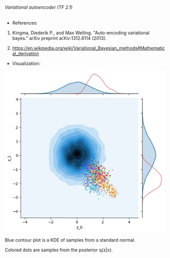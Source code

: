 ###### Variational autoencoder (TF 2.1)

* References:
1. Kingma, Diederik P., and Max Welling. "Auto-encoding variational bayes." arXiv preprint arXiv:1312.6114 (2013).

2. https://en.wikipedia.org/wiki/Variational_Bayesian_methods#Mathematical_derivation

* Visualization:

![Training progress](content/vis.gif)

Blue contour plot is a KDE of samples from a standard normal.

Colored dots are samples from the posterior q(z|x).